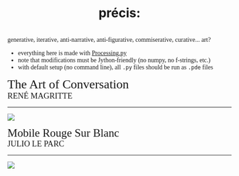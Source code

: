 # <center> précis:</center> 
<br />
<span style="font-family:verdana; font-size:1em;"> 
    generative, iterative, anti-narrative, anti-figurative, commiserative, curative... art? 
<span>  
    
    
- everything here is made with [Processing.py](https://py.processing.org/)
- note that modifications must be Jython-friendly (no numpy, no f-strings, etc.)
- with default setup (no command line), all `.py` files should be run as `.pde` files
    
<!-- - there are directions to get things running on any IDE, MUST be on version 1.8.0_202 of Java ... -->
 

<span style="font-family:metronova; font-size:2em;"> 
    The Art of Conversation</span>  <br />
<span style="font-family:metronova; font-size:1.3em">    
    RENÉ MAGRITTE</span>
    
<hr>
    
    
![](magritte/cloud_conversations.gif)

    
    
<span style="font-family:metronova; font-size:1.8em;">
    Mobile Rouge Sur Blanc</span>  <br />
<span style="font-family:metronova; font-size:1.3em">    
    JULIO LE PARC</span>
    
<hr>
    
   
![](squa\[red\]/squa\[red\]_dark.gif)